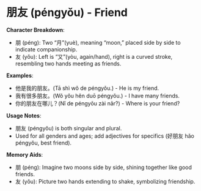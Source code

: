 # **朋友 (péngyǒu) - Friend**

**Character Breakdown**:  
- 朋 (péng): Two “月”(yuè), meaning “moon,” placed side by side to indicate companionship.  
- 友 (yǒu): Left is “又”(yòu, again/hand), right is a curved stroke, resembling two hands meeting as friends.

**Examples**:  
- 他是我的朋友。(Tā shì wǒ de péngyǒu.) - He is my friend.  
- 我有很多朋友。(Wǒ yǒu hěn duō péngyǒu.) - I have many friends.  
- 你的朋友在哪儿？(Nǐ de péngyǒu zài nǎr?) - Where is your friend?

**Usage Notes**:  
- 朋友 (péngyǒu) is both singular and plural.  
- Used for all genders and ages; add adjectives for specifics (好朋友 hǎo péngyǒu, best friend).

**Memory Aids**:  
- 朋 (péng): Imagine two moons side by side, shining together like good friends.  
- 友 (yǒu): Picture two hands extending to shake, symbolizing friendship.
